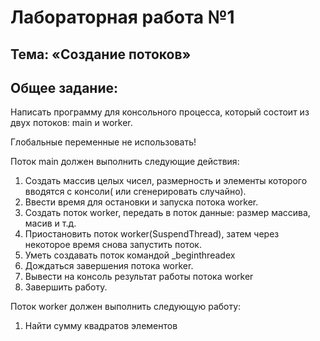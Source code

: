 # Лабораторная работа №1
## Тема: «Создание потоков»
## Общее задание:
Написать программу для консольного процесса, который состоит из двух потоков: main и worker.

Глобальные переменные не использовать!

Поток main должен выполнить следующие действия:
1. Создать массив целых чисел, размерность и элементы которого вводятся с консоли( или сгенерировать
случайно).
2. Ввести время для остановки и запуска потока worker.
3. Создать поток worker, передать в поток данные: размер маcсива, масив и т.д.
4. Приостановить поток worker(SuspendThread), затем через некоторое время снова запустить поток.
5. Уметь создавать поток командой _beginthreadex
6. Дождаться завершения потока worker.
7. Вывести на консоль результат работы потока worker
8. Завершить работу.


Поток worker должен выполнить следующую работу:
1. Найти сумму квадратов элементов
